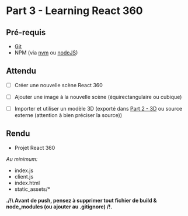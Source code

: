 # Part 3 - Learning React 360

## Pré-requis

- [Git](https://git-scm.com/downloads)
- NPM (via [nvm](https://github.com/nvm-sh/nvm) ou [nodeJS](https://nodejs.org/en/download/))

## Attendu

- [ ] Créer une nouvelle scène React 360

- [ ] Ajouter une image à la nouvelle scène (équirectangulaire ou cubique)

- [ ] Importer et utiliser un modèle 3D (exporté dans [Part 2 - 3D](./../Part%202%20-%203D%20360) ou source externe (attention à bien préciser la source))

## Rendu

- Projet React 360

*Au minimum:*
- index.js
- client.js
- index.html
- static_assets/*

**./!\ Avant de push, pensez à supprimer tout fichier de build & node_modules (ou ajouter au .gitignore) /!\.**
